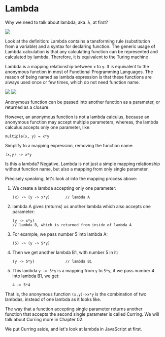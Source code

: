 # Lambda

Why we need to talk about lambda, aka. λ, at first?

![](http://images.wikia.com/half-life/en/images/archive/3/3a/20120621181904!Lambda_reactor_complex_logo.png)

Look at the definition: Lambda contains a tansforming rule (substitution from a variable) and a syntax for declaring function. The generic usage of Lambda calculation is that any calculating function can be represented and calculated by lambda. Therefore, it is equivalent to the Turing machine

Lambda is a mapping relationship between `x` to `y`. It is equivalent to the anonymous function in most of Functional Programming Languages. The reason of being named as lambda expression is that these functions are always used once or few times, which do not need function name.

![](http://m.memegen.com/eo6ojw.jpg)
![](http://m.memegen.com/1qleyk.jpg)

Anonymous function can be passed into another function as a parameter, or returned as a closure.

However, an anonymous function is not a lambda calculus, because an anonymous function may accept multiple parameters, whereas, the lambda calculus accepts only one parameter, like: 

```
multiple(x, y) = x*y

```
Simplify to a mapping expression, removing the function name:

```
(x,y) -> x*y
```

Is this a lambda? Negative. Lambda is not just a simple mapping relationship without function name, but also a mapping from only single parameter. 

Precisely speaking, let's look at into the mapping process above:

1. We create a lambda accepting only one parameter:

    ```
    (x) -> (y -> x*y)       // lambda A
    ```

1. lambda A gives (returns) us another lambda which also accepts one parameter:

    ```
    (y -> x*y)
    // lambda B, which is returned from inside of lambda A
    ```

1. For example, we pass number 5 into lambda A:

    ```
    (5) -> (y -> 5*y)
    ```

1. Then we get another lambda B1, with number 5 in it:

    ```
    (y -> 5*y)              // lambda B1
    ```

1. This lambda `y -> 5*y` is a mapping from `y` to `5*y`, if we pass number 4 into lambda B1, we get:

    ```
    4 -> 5*4
    ```

That is, the anonymous function `(x,y)->x*y` is the combination of two lambdas, instead of one lambda as it looks like.

The way that a function accepting single parameter returns another function that accepts the second single parameter is called Curring. We will talk about Curring more in Chapter 02.

We put Curring aside, and let's look at lambda in JavaScript at first.